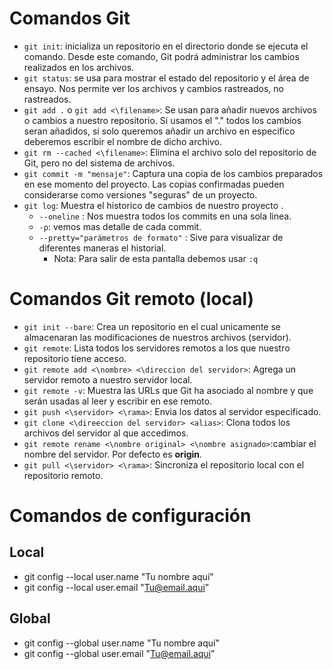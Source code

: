 # Comandos Git

- ``git init``: inicializa un repositorio en el directorio donde se ejecuta el comando. Desde este comando, Git podrá administrar los cambios realizados en los archivos.
- ``git status``: se usa para mostrar el estado del repositorio y el área de ensayo. Nos permite ver los archivos y cambios rastreados, no rastreados. 
- ``git add .`` o ``git add <\filename>``: Se usan para añadir nuevos archivos o cambios a nuestro repositorio. Si usamos el "." todos los cambios seran añadidos, si solo queremos añadir un archivo en especifico deberemos escribir el nombre de dicho archivo. 
- ``git rm --cached <\filename>``:  Elimina el archivo solo del repositorio de Git, pero no del sistema de archivos. 
- ``git commit -m "mensaje"``: Captura una copia de los cambios preparados en ese momento del proyecto. Las copias confirmadas pueden considerarse como versiones "seguras" de un proyecto.
- ``git log``: Muestra el historico de cambios de nuestro proyecto .
    - ``--oneline`` : Nos muestra todos los commits en una sola linea.
    - ``-p``: vemos mas detalle de cada commit.
    - ``--pretty="parámetros de formato"`` : Sive para visualizar de diferentes maneras el historial.
      - Nota: Para salir de esta pantalla debemos usar ``:q``

# Comandos Git remoto (local)
- ``git init --bare``: Crea un repositorio en el cual unicamente se almacenaran las modificaciones de nuestros archivos (servidor).
- ``git remote``: Lista todos los servidores remotos a los que nuestro repositorio tiene acceso.
- ``git remote add <\nombre> <\direccion del servidor>``: Agrega un servidor remoto a nuestro servidor local.
- ``git remote -v``: Muestra las URLs que Git ha asociado al nombre y que serán usadas al leer y escribir en ese remoto.
- ``git push <\servidor> <\rama>``: Envia los datos al servidor especificado.
- ``git clone <\direeccion del servidor> <alias>``: Clona todos los archivos del servidor al que accedimos.
- ``git remote rename <\nombre original> <\nombre asignado>``:cambiar el nombre del servidor. Por defecto es **origin**.
- ``git pull <\servidor> <\rama>``: Sincroniza el repositorio local con el repositorio remoto. 

# Comandos de configuración
## Local
- git config --local user.name "Tu nombre aquí"
- git config --local user.email "Tu@email.aqui”
## Global
- git config --global user.name "Tu nombre aquí"
- git config --global user.email "Tu@email.aqui”